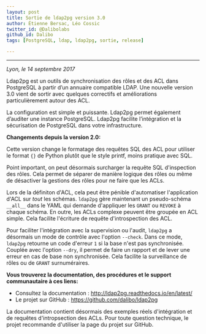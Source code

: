 ```yaml
---
layout: post
title: Sortie de ldap2pg version 3.0 
author: Étienne Bersac, Léo Cossic
twitter_id: @Dalibolabs
github_id: Dalibo
tags: [PostgreSQL, ldap, ldap2pg, sortie, release]

---
```


---
*Lyon, le 14 septembre 2017*

Ldap2pg est un outils de synchronisation des rôles et des ACL dans PostgreSQL à partir d’un annuaire compatible LDAP. Une nouvelle version 3.0 vient de sortir avec quelques correctifs et améliorations particulièrement autour des ACL.

<!--MORE-->

La configuration est simple et puissante. Ldap2pg permet également d’auditer une instance PostgreSQL. Ldap2pg facilite l’intégration et la sécurisation de PostgreSQL dans votre infrastructure.

**Changements depuis la version 2.0:**

Cette version change le formatage des requêtes SQL des ACL pour utiliser le format `{}` de Python plutôt que le style printf, moins pratique avec SQL.

Point important, on peut désormais surcharger la requête SQL d'inspection des rôles. Cela permet de séparer de manière logique des rôles ou même de désactiver la gestions des rôles pour ne faire que les ACLs.

Lors de la définiton d'ACL, cela peut être pénible d'automatiser l'application d'ACL sur *tout* les schémas. `ldap2pg` gère maintenant un pseudo-schéma `__all__` dans le YAML qui demande d'appliquer les `GRANT` ou `REVOKE` à chaque schéma. En outre, les ACLs complexe peuvent être groupée en ACL simple. Cela facilite l'écriture de requête d'introspection des ACL.

Pour faciliter l'intégration avec la supervision ou l'audit, `ldap2pg` a désormais un mode de contrôle avec l'option `--check`. Dans ce mode, `ldap2pg` retourne un code d'erreur `1` si la base n'est pas synchronisée. Couplée avec l'option `--dry`, il permet de faire un rapport et de lever une erreur en cas de base non synchronisée. Cela facilite la surveillance de rôles ou de `GRANT` surnuméraires.

__Vous trouverez la documentation, des procédures et le support communautaire à ces liens:__

* Consultez la documentation : http://ldap2pg.readthedocs.io/en/latest/
* Le projet sur GitHub : https://github.com/dalibo/ldap2pg

La documentation contient désormais des exemples réels d'intégration et de requêtes d'intropsection des ACLs. Pour toute question technique, le projet recommande d'utiliser la page du projet sur GitHub.
